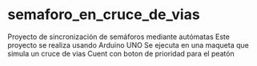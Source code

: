 # semaforo_en_cruce_de_vias
Proyecto de sincronización de semáforos mediante autómatas 
Este proyecto se realiza usando Arduino UNO
Se ejecuta en una maqueta que simula un cruce de vias
Cuent con boton de prioridad para el peatón
